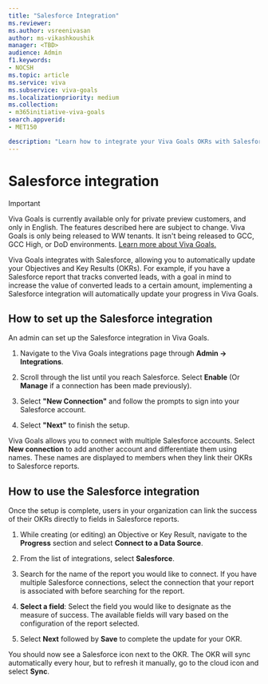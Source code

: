 ```yaml
---
title: "Salesforce Integration"
ms.reviewer: 
ms.author: vsreenivasan
author: ms-vikashkoushik
manager: <TBD>
audience: Admin
f1.keywords:
- NOCSH
ms.topic: article
ms.service: viva
ms.subservice: viva-goals
ms.localizationpriority: medium
ms.collection:  
- m365initiative-viva-goals
search.appverid:
- MET150

description: "Learn how to integrate your Viva Goals OKRs with Salesforce reports."
---
```


# Salesforce integration

> [!IMPORTANT]
> Viva Goals is currently available only for private preview customers, and only in English. The features described here are subject to change. Viva Goals is only being released to WW tenants. It isn't being released to GCC, GCC High, or DoD environments. [Learn more about Viva Goals.](https://go.microsoft.com/fwlink/?linkid=2189933)

Viva Goals integrates with Salesforce, allowing you to automatically update your Objectives and Key Results (OKRs). For example, if you have a Salesforce report that tracks converted leads, with a goal in mind to increase the value of converted leads to a certain amount, implementing a Salesforce integration will automatically update your progress in Viva Goals.

## How to set up the Salesforce integration 

An admin can set up the Salesforce integration in Viva Goals. 

1. Navigate to the Viva Goals integrations page through **Admin -> Integrations**.

2. Scroll through the list until you reach Salesforce. Select **Enable** (Or **Manage** if a connection has been made previously).

3. Select **"New Connection"** and follow the prompts to sign into your Salesforce account.

4. Select **"Next"** to finish the setup.

Viva Goals allows you to connect with multiple Salesforce accounts. Select **New connection** to add another account and differentiate them using names. These names are displayed to members when they link their OKRs to Salesforce reports.

## How to use the Salesforce integration

Once the setup is complete, users in your organization can link the success of their OKRs directly to fields in Salesforce reports.

1. While creating (or editing) an Objective or Key Result, navigate to the **Progress** section and select **Connect to a Data Source**.

2. From the list of integrations, select **Salesforce**.

3. Search for the name of the report you would like to connect. If you have multiple Salesforce connections, select the connection that your report is associated with before searching for the report.

4. **Select a field**: Select the field you would like to designate as the measure of success. The available fields will vary based on the configuration of the report selected.

5. Select **Next** followed by **Save** to complete the update for your OKR.

You should now see a Salesforce icon next to the OKR. The OKR will sync automatically every hour, but to refresh it manually, go to the cloud icon and select **Sync**.

